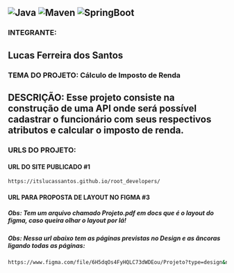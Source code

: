 ![Java](https://img.shields.io/static/v1?label=Java&message=17&color=blue)
![Maven](https://img.shields.io/static/v1?label=Maven&message=3.6.3&color=blue)
![SpringBoot](https://img.shields.io/static/v1?label=Spring&message=3.1.2&color=blue)
---
### INTEGRANTE: 
Lucas Ferreira dos Santos
---
### TEMA DO PROJETO: Cálculo de Imposto de Renda
DESCRIÇÃO: Esse projeto consiste na construção de uma API onde será possível cadastrar o funcionário com seus 
respectivos atributos e calcular o imposto de renda.
---
### URLS DO PROJETO:
#### URL DO SITE PUBLICADO #1
```bash
https://itslucassantos.github.io/root_developers/
```
#### URL PARA PROPOSTA DE LAYOUT NO FIGMA #3

##### Obs: Tem um arquivo chamado Projeto.pdf em docs que é o layout do figma, caso queira olhar o layout por lá!

##### Obs: Nessa url abaixo tem as páginas previstas no Design e as âncoras ligando todas as páginas:
```bash
https://www.figma.com/file/6H5dqOs4FyHQLC73dWDEou/Projeto?type=design&node-id=0%3A1&mode=design&t=ZrLX1WIVUqQ5vO1J-1
```

